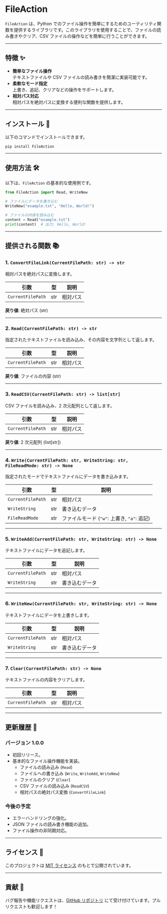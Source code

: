 # FileAction

`FileAction` は、Python でのファイル操作を簡単にするためのユーティリティ関数を提供するライブラリです。このライブラリを使用することで、ファイルの読み書きやクリア、CSV ファイルの操作などを簡単に行うことができます。

---

## 特徴 ✨

- **簡単なファイル操作**<br>
  テキストファイルや CSV ファイルの読み書きを簡潔に実装可能です。
- **柔軟なモード指定**<br>
  上書き、追記、クリアなどの操作をサポートします。
- **相対パス対応**<br>
  相対パスを絶対パスに変換する便利な関数を提供します。

---

## インストール 🚀

以下のコマンドでインストールできます。

```bash
pip install FileAction
```

---

## 使用方法 🛠️

以下は、`FileAction` の基本的な使用例です。

```python
from FileAction import Read, WriteNew

# ファイルにデータを書き込む
WriteNew("example.txt", "Hello, World!")

# ファイルの内容を読み込む
content = Read("example.txt")
print(content)  # 出力: Hello, World!
```

---

## 提供される関数 📚

### 1. `ConvertFileLink(CurrentFilePath: str) -> str`

相対パスを絶対パスに変換します。

| 引数              | 型  | 説明     |
| ----------------- | --- | -------- |
| `CurrentFilePath` | str | 相対パス |

**戻り値**: 絶対パス (str)

---

### 2. `Read(CurrentFilePath: str) -> str`

指定されたテキストファイルを読み込み、その内容を文字列として返します。

| 引数              | 型  | 説明     |
| ----------------- | --- | -------- |
| `CurrentFilePath` | str | 相対パス |

**戻り値**: ファイルの内容 (str)

---

### 3. `ReadCSV(CurrentFilePath: str) -> list[str]`

CSV ファイルを読み込み、2 次元配列として返します。

| 引数              | 型  | 説明     |
| ----------------- | --- | -------- |
| `CurrentFilePath` | str | 相対パス |

**戻り値**: 2 次元配列 (list[str])

---

### 4. `Write(CurrentFilePath: str, WriteString: str, FileReadMode: str) -> None`

指定されたモードでテキストファイルにデータを書き込みます。

| 引数              | 型  | 説明                                        |
| ----------------- | --- | ------------------------------------------- |
| `CurrentFilePath` | str | 相対パス                                    |
| `WriteString`     | str | 書き込むデータ                              |
| `FileReadMode`    | str | ファイルモード (`"w"`: 上書き, `"a"`: 追記) |

---

### 5. `WriteAdd(CurrentFilePath: str, WriteString: str) -> None`

テキストファイルにデータを追記します。

| 引数              | 型  | 説明           |
| ----------------- | --- | -------------- |
| `CurrentFilePath` | str | 相対パス       |
| `WriteString`     | str | 書き込むデータ |

---

### 6. `WriteNew(CurrentFilePath: str, WriteString: str) -> None`

テキストファイルにデータを上書きします。

| 引数              | 型  | 説明           |
| ----------------- | --- | -------------- |
| `CurrentFilePath` | str | 相対パス       |
| `WriteString`     | str | 書き込むデータ |

---

### 7. `Clear(CurrentFilePath: str) -> None`

テキストファイルの内容をクリアします。

| 引数              | 型  | 説明     |
| ----------------- | --- | -------- |
| `CurrentFilePath` | str | 相対パス |

---

## 更新履歴 📝

### バージョン 1.0.0

- 初回リリース。
- 基本的なファイル操作機能を実装。
  - ファイルの読み込み (`Read`)
  - ファイルへの書き込み (`Write`, `WriteAdd`, `WriteNew`)
  - ファイルのクリア (`Clear`)
  - CSV ファイルの読み込み (`ReadCSV`)
  - 相対パスの絶対パス変換 (`ConvertFileLink`)

### 今後の予定

- エラーハンドリングの強化。
- JSON ファイルの読み書き機能の追加。
- ファイル操作の非同期対応。

---

## ライセンス 📄

このプロジェクトは [MIT ライセンス](LICENSE) のもとで公開されています。

---

## 貢献 🤝

バグ報告や機能リクエストは、[GitHub リポジトリ](https://github.com/your-repo/FileAction) にて受け付けています。プルリクエストも歓迎します！
